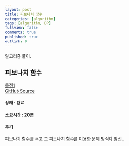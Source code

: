 ```yaml
---
layout: post  
title: 피보나치 함수 
categories: [algorithm]  
tags: [algorithm, DP]  
fullview: false  
comments: true  
published: true  
outlink: 0  
---
```


알고리즘 풀이.

피보나치 함수
-----

[동전1](https://www.acmicpc.net/problem/1003)  
[GitHub Source](https://github.com/kingbbode/algorithm-source/tree/master/src/problem1003)

#### 상태 : 완료

#### 소요시간 : 20분

#### 후기

피보나치 함수를 주고 그 피보나치 함수를 이용한 문제 방식이 참신..
